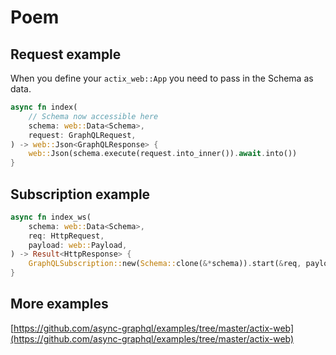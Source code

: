 # Poem

## Request example

When you define your `actix_web::App` you need to pass in the Schema as data. 

```rust
async fn index(
    // Schema now accessible here
    schema: web::Data<Schema>,
    request: GraphQLRequest,
) -> web::Json<GraphQLResponse> {
    web::Json(schema.execute(request.into_inner()).await.into())
}
```

## Subscription example

```rust
async fn index_ws(
    schema: web::Data<Schema>,
    req: HttpRequest,
    payload: web::Payload,
) -> Result<HttpResponse> {
    GraphQLSubscription::new(Schema::clone(&*schema)).start(&req, payload)
}
```

## More examples

[https://github.com/async-graphql/examples/tree/master/actix-web](https://github.com/async-graphql/examples/tree/master/actix-web)
